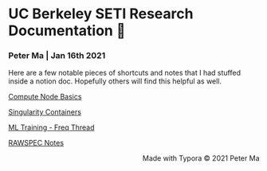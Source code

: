 # UC Berkeley SETI Research Documentation 📡

### Peter Ma | Jan 16th 2021

Here are a few notable pieces of shortcuts and notes that I had stuffed inside a notion doc. Hopefully others will find this helpful as well. 

[Compute Node Basics](blpc.html)

[Singularity Containers](singularity.html)

[ML Training - Freq Thread](ml1.html)

[RAWSPEC Notes](rawspec.html)









<div style="text-align:right">Made with Typora © 2021 Peter Ma </div>